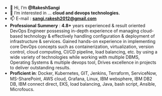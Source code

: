- 👋 Hi, I’m **@RakeshSangi**
- 👀 I’m interested in ... **cloud and devops technologies.**
- 📫 E-mail : **sangi.rakesh2012@gmail.com**
- **Professional Summery** :
            **4.8+** years experienced & result oriented DevOps Engineer possessing in-depth experience of managing cloud-based technology & effectively handling configuration & deployment of infrastructure & services. Gained hands-on experience in implementing core DevOps concepts such as containerization, virtualization, version control, cloud computing, CI/CD pipeline, load balancing, etc. by using a wide variety of technologies while working with multiple DBMS, Operating Systems & multiple devops tool, Drives excellence in projects to deliver outstanding results.
- **Proﬁcient in**: Docker, Kubernetes, GIT, Jenkins, Terraform, ServiceNow, MS-SharePoint, AWS cloud, Grafana, Linux, IBM websphere, IBM DB2 DB, IBM connect direct, EKS, load balancing, Java, bash script, Ansible, Microfoucs.
  
<!---
RakeshSangi/RakeshSangi is a ✨ special ✨ repository because its `README.md` (this file) appears on your GitHub profile.
You can click the Preview link to take a look at your changes.
--->
